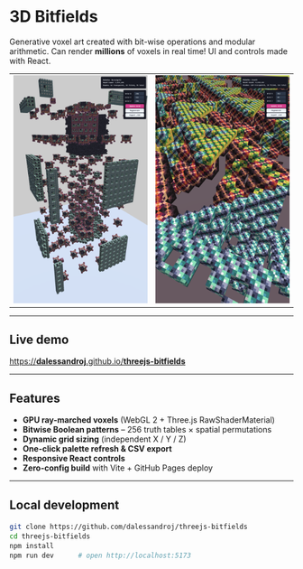 # 3D Bitfields

Generative voxel art created with bit-wise operations and modular arithmetic. Can render **millions** of voxels in real time! UI and controls made with React.

<div align="center">

| | |
|---|---|
| <img src="docs/img/3dbitfield1.PNG" width="320" alt="Bitfields screenshot 1" /> | <img src="docs/img/3dbitfield2.PNG" width="320" alt="Bitfields screenshot 2" /> |

</div>

---

## Live demo

[https://**dalessandroj**.github.io/**threejs-bitfields**](https://dalessandroj.github.io/threejs-bitfields)

---

## Features

* **GPU ray-marched voxels** (WebGL 2 + Three.js RawShaderMaterial)  
* **Bitwise Boolean patterns** – 256 truth tables × spatial permutations  
* **Dynamic grid sizing** (independent X / Y / Z)  
* **One-click palette refresh & CSV export**  
* **Responsive React controls** 
* **Zero-config build** with Vite + GitHub Pages deploy

---

## Local development

```bash
git clone https://github.com/dalessandroj/threejs-bitfields
cd threejs-bitfields
npm install
npm run dev      # open http://localhost:5173
